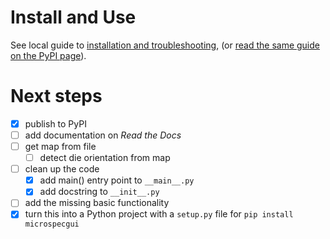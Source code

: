 # Install and Use

See local guide to [installation and
troubleshooting](doc/PyPI.md), (or [read the same guide on the
PyPI page](https://pypi.org/project/microspecgui/)).

# Next steps

- [x] publish to PyPI
- [ ] add documentation on *Read the Docs*
- [ ] get map from file
    - [ ] detect die orientation from map
- [ ] clean up the code
    - [x] add main() entry point to `__main__.py`
    - [x] add docstring to `__init__.py`
- [ ] add the missing basic functionality
- [x] turn this into a Python project with a `setup.py` file for
  `pip install microspecgui`

